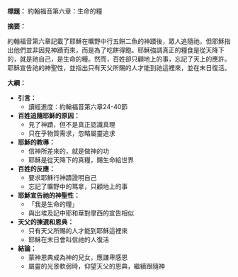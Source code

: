 **標題：** 約翰福音第六章：生命的糧

**摘要：**

約翰福音第六章記載了耶穌在曠野中行五餅二魚的神蹟後，眾人追隨祂，但耶穌指出他們並非因見神蹟而來，而是為了吃餅得飽。耶穌強調真正的糧食是從天降下的，就是祂自己，是生命的糧。然而，百姓卻只顧地上的事，忘記了天上的應許。耶穌宣告祂的神聖性，並指出只有天父所賜的人才能到祂這裡來，並在末日復活。

**大綱：**

* **引言：**
    * 讀經進度：約翰福音第六章24-40節
* **百姓追隨耶穌的原因：**
    * 見了神蹟，但不是真正認識真理
    * 只在乎物質需求，忽略屬靈追求
* **耶穌的教導：**
    * 信神所差來的，就是做神的功
    * 耶穌是從天降下的真糧，賜生命給世界
* **百姓的反應：**
    * 要求耶穌行神蹟證明自己
    * 忘記了曠野中的瑪拿，只顧地上的事
* **耶穌宣告祂的神聖性：**
    * 「我是生命的糧」
    * 與出埃及記中耶和華對摩西的宣告相似
* **天父的揀選和恩典：**
    * 只有天父所賜的人才能到耶穌這裡來
    * 耶穌在末日會叫信祂的人復活
* **結論：**
    * 蒙神恩典成為神的兒女，應謙卑感恩
    * 屬靈的光景軟弱時，仰望天父的恩典，繼續跟隨神